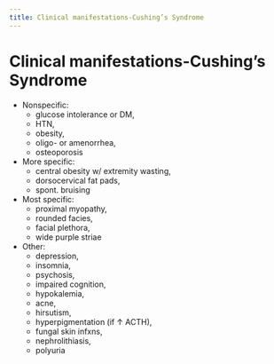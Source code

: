 ```yaml
---
title: Clinical manifestations-Cushing’s Syndrome
---
```


# Clinical manifestations-Cushing’s Syndrome

- Nonspecific:
  - glucose intolerance or DM,
  - HTN,
  - obesity,
  - oligo- or amenorrhea,
  - osteoporosis
- More specific:
  - central obesity w/ extremity wasting,
  - dorsocervical fat pads,
  - spont. bruising
- Most specific:
  - proximal myopathy,
  - rounded facies,
  - facial plethora,
  - wide purple striae
- Other:
  - depression,
  - insomnia,
  - psychosis,
  - impaired cognition,
  - hypokalemia,
  - acne,
  - hirsutism,
  - hyperpigmentation (if ↑ ACTH),
  - fungal skin infxns,
  - nephrolithiasis,
  - polyuria
